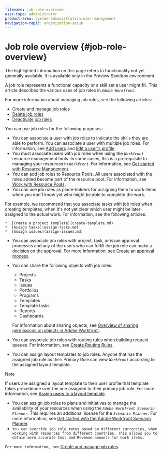 ```yaml
---
filename: job-role-overview
user-type: administrator
product-area: system-administration;user-management
navigation-topic: organization-setup
---
```




# Job role overview {#job-role-overview}

The highlighted information on this page refers to functionality not yet generally available. It is available only in the Preview Sandbox environment.


A job role represents a functional capacity or a skill set a user might fill. This article describes the various uses of job roles in  *`Adobe Workfront`*. 

For more information about managing job roles, see the following articles:



*  [Create and manage job roles](create-manage-job-roles.md) 
*  [Delete job roles](delete-job-roles.md) 
*  [Deactivate job roles](deactivate-job-roles.md) 


You can use job roles for the following purposes: 



*  You can associate a user with job roles to indicate the skills they are able to perform. You can associate a user with multiple job roles. For information, see [Add users](add-users.md) and [Edit a user's profile](edit-a-users-profile.md). 
*  You must associate users with job roles when using the *`Workfront`* resource management tools. In some cases, this is a prerequisite to managing your resources in *`Workfront`*. For information, see [Get started with Resource Management](get-started-resource-management.md). 
*  You can add job roles to Resource Pools. All users associated with the roles added become part of the resource pool. For information, see [Work with Resource Pools](work-with-resource-pools.md). 
*  You can use job roles as place-holders for assigning them to work items when you don't know yet who might be able to complete the work. 


  For example, we recommend that you associate tasks with job roles when creating templates, when it's not yet clear which user might be later assigned to the actual work. For information, see the following articles:

    
    
    *  [Create a project template](create-template.md) 
    *  [Assign tasks](assign-tasks.md) 
    *  [Assign issues](assign-issues.md) 
    
    

*  You can associate job roles with project, task, or issue approval processes and any of the users who can fulfill the job role can make a decision on the approval. For more information, see [Create an approval process](create-approval-processes.md).
*  You can share the following objects with job roles:

    
    
    *  Projects
    *  Tasks
    *  Issues
    *  Portfolios
    *  Programs
    *  Templates
    *  Template tasks
    *  Reports
    *  Dashboards
    
    
      For information about sharing objects, see [Overview of sharing permissions on objects in Adobe Workfront](sharing-permissions-on-objects-overview.md). 
    
    
    

*  You can associate job roles with routing rules when building request queues.&nbsp;For information, see [Create Routing Rules](create-routing-rules.md). 
*  You can assign layout templates to job roles. Anyone that has the assigned job role as their Primary Role can view *`Workfront`* according to the assigned layout template. 


  >[!NOTE]
  >
  >If users are assigned a layout template to their user profile that template takes precedence over the one assigned to their primary job role.&nbsp;For more information, see [Assign users to a layout template](assign-users-to-layout-template.md). 



*  You can assign job roles to plans and initiatives to manage the availability of your resources when using the *`Adobe Workfront Scenario Planner`*. This requires an additional license for the *`Scenario Planner`*. For more information, see [Get started with the Adobe Workfront Scenario Planner](get-started-with-scenario-planning.md). 
*  `You can override job role rates based on different currencies, when working with resources from different countries. This allows you to obtain more accurate Cost and Revenue amounts for work items.` 


  `For more information, see` [Create and manage job roles](create-manage-job-roles.md). 



&nbsp;
